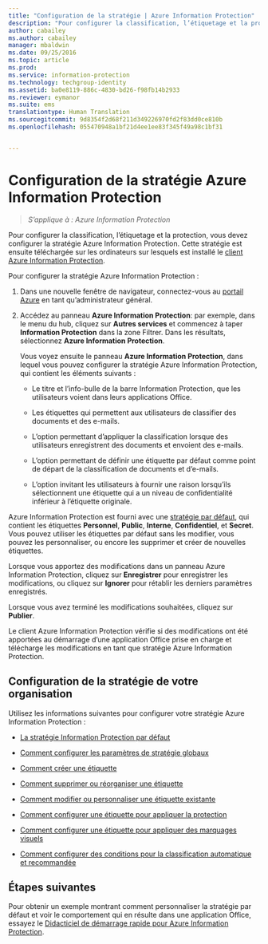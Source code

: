 ```yaml
---
title: "Configuration de la stratégie | Azure Information Protection"
description: "Pour configurer la classification, l’étiquetage et la protection, vous devez configurer la stratégie Azure Information Protection."
author: cabailey
ms.author: cabailey
manager: mbaldwin
ms.date: 09/25/2016
ms.topic: article
ms.prod: 
ms.service: information-protection
ms.technology: techgroup-identity
ms.assetid: ba0e8119-886c-4830-bd26-f98fb14b2933
ms.reviewer: eymanor
ms.suite: ems
translationtype: Human Translation
ms.sourcegitcommit: 9d8354f2d68f211d349226970fd2f83dd0ce810b
ms.openlocfilehash: 055470948a1bf21d4ee1ee83f345f49a98c1bf31


---
```


# <a name="configuring-azure-information-protection-policy"></a>Configuration de la stratégie Azure Information Protection

>*S’applique à : Azure Information Protection*

Pour configurer la classification, l’étiquetage et la protection, vous devez configurer la stratégie Azure Information Protection. Cette stratégie est ensuite téléchargée sur les ordinateurs sur lesquels est installé le [client Azure Information Protection](https://www.microsoft.com/en-us/download/details.aspx?id=53018).

Pour configurer la stratégie Azure Information Protection :

1. Dans une nouvelle fenêtre de navigateur, connectez-vous au [portail Azure](https://portal.azure.com) en tant qu’administrateur général.

2. Accédez au panneau **Azure Information Protection**: par exemple, dans le menu du hub, cliquez sur **Autres services** et commencez à taper **Information Protection** dans la zone Filtrer. Dans les résultats, sélectionnez **Azure Information Protection**. 

    Vous voyez ensuite le panneau **Azure Information Protection**, dans lequel vous pouvez configurer la stratégie Azure Information Protection, qui contient les éléments suivants :

    - Le titre et l’info-bulle de la barre Information Protection, que les utilisateurs voient dans leurs applications Office.

    - Les étiquettes qui permettent aux utilisateurs de classifier des documents et des e-mails.

    - L’option permettant d’appliquer la classification lorsque des utilisateurs enregistrent des documents et envoient des e-mails.

    - L’option permettant de définir une étiquette par défaut comme point de départ de la classification de documents et d’e-mails.

    - L’option invitant les utilisateurs à fournir une raison lorsqu’ils sélectionnent une étiquette qui a un niveau de confidentialité inférieur à l’étiquette originale.


Azure Information Protection est fourni avec une [stratégie par défaut](configure-policy-default.md), qui contient les étiquettes **Personnel**, **Public**, **Interne**, **Confidentiel**, et **Secret**. Vous pouvez utiliser les étiquettes par défaut sans les modifier, vous pouvez les personnaliser, ou encore les supprimer et créer de nouvelles étiquettes.

Lorsque vous apportez des modifications dans un panneau Azure Information Protection, cliquez sur **Enregistrer** pour enregistrer les modifications, ou cliquez sur **Ignorer** pour rétablir les derniers paramètres enregistrés. 

Lorsque vous avez terminé les modifications souhaitées, cliquez sur **Publier**. 

Le client Azure Information Protection vérifie si des modifications ont été apportées au démarrage d’une application Office prise en charge et télécharge les modifications en tant que stratégie Azure Information Protection.

## <a name="configuring-your-organizations-policy"></a>Configuration de la stratégie de votre organisation

Utilisez les informations suivantes pour configurer votre stratégie Azure Information Protection :

- [La stratégie Information Protection par défaut](configure-policy-default.md)

- [Comment configurer les paramètres de stratégie globaux](configure-policy-settings.md)

- [Comment créer une étiquette](configure-policy-new-label.md)

- [Comment supprimer ou réorganiser une étiquette](configure-policy-delete-reorder.md)

- [Comment modifier ou personnaliser une étiquette existante](configure-policy-change-label.md)

- [Comment configurer une étiquette pour appliquer la protection](configure-policy-protection.md)

- [Comment configurer une étiquette pour appliquer des marquages visuels](configure-policy-markings.md)

- [Comment configurer des conditions pour la classification automatique et recommandée](configure-policy-classification.md)

## <a name="next-steps"></a>Étapes suivantes

Pour obtenir un exemple montrant comment personnaliser la stratégie par défaut et voir le comportement qui en résulte dans une application Office, essayez le [Didacticiel de démarrage rapide pour Azure Information Protection](../get-started/infoprotect-quick-start-tutorial.md).




<!--HONumber=Nov16_HO2-->


